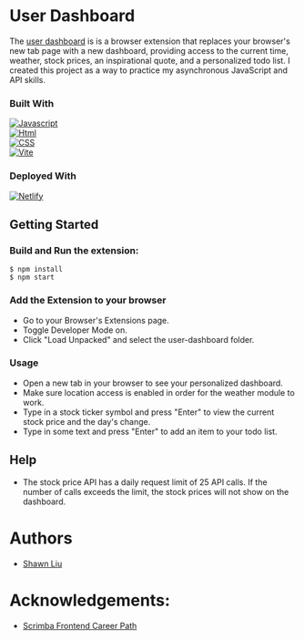 # User Dashboard
The [user dashboard](https://user-dashboard-shawnliu.netlify.app/) is is a browser extension that replaces your browser's new tab page with a new dashboard, providing access to the current time, weather, stock prices, an inspirational quote, and a personalized todo list.  I created this project as a way to practice my asynchronous JavaScript and API skills.  

### Built With
[![Javascript][Javascript.js]][Javascript-url]\
[![Html][Html.js]][Html-url]\
[![CSS][CSS.js]][CSS-url]\
[![Vite][Vite.js]][Vite-url]

### Deployed With
[![Netlify][Netlify.js]][Netlify-url]

## Getting Started
### Build and Run the extension:

```
$ npm install
$ npm start
````

### Add the Extension to your browser
* Go to your Browser's Extensions page.
* Toggle Developer Mode on.
* Click "Load Unpacked" and select the user-dashboard folder.

### Usage
* Open a new tab in your browser to see your personalized dashboard.
* Make sure location access is enabled in order for the weather module to work. 
* Type in a stock ticker symbol and press "Enter" to view the current stock price and the day's change.
* Type in some text and press "Enter" to add an item to your todo list.

## Help
* The stock price API has a daily request limit of 25 API calls. If the number of calls exceeds the limit, the stock prices will not show on the dashboard.

# Authors
* [Shawn Liu](https://github.com/shawn8913)

# Acknowledgements:
* [Scrimba Frontend Career Path](https://scrimba.com/learn/frontend)

[Javascript.js]: https://img.shields.io/badge/Javascript-20232A?style=for-the-badge&logo=javascript
[Javascript-url]: https://developer.mozilla.org/en-US/docs/Web/JavaScript
[Html.js]: https://img.shields.io/badge/html-20232A?style=for-the-badge&logo=html5
[Html-url]: https://developer.mozilla.org/en-US/docs/Learn/Getting_started_with_the_web/HTML_basics
[CSS.js]: https://img.shields.io/badge/css-20232A?style=for-the-badge&logo=css3
[CSS-url]: https://developer.mozilla.org/en-US/docs/Web/CSS
[Vite.js]: https://img.shields.io/badge/Vite-20232A?style=for-the-badge&logo=vite
[Vite-url]: https://vitejs.dev/
[Netlify.js]: https://img.shields.io/badge/Netlify-20232A?style=for-the-badge&logo=netlify
[Netlify-url]: https://www.netlify.com/
